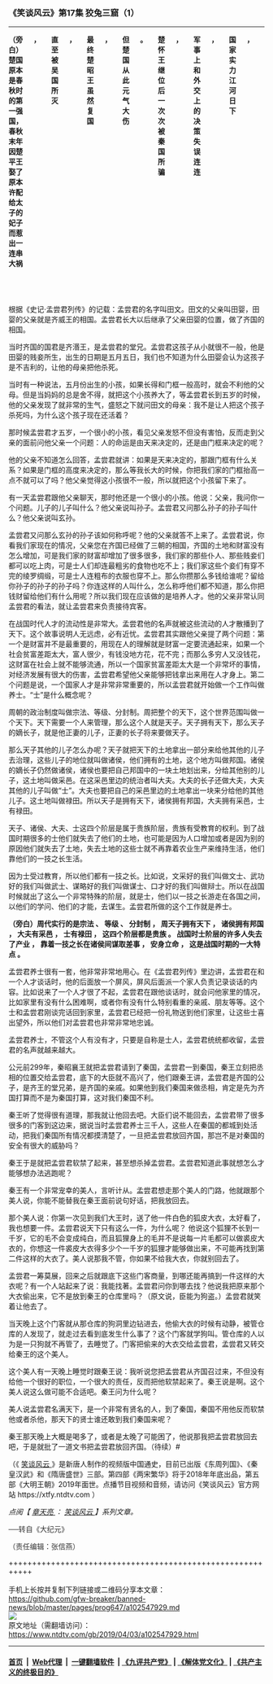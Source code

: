 ### 《笑谈风云》第17集 狡兔三窟（1）
------------------------

<div class="post_content" itemprop="articleBody">
 <div class="column">
  <div class="arttop mbottom20">
   <div class="imgtxt caption">
   </div>
  </div>
  <header role="heading">
   <div class="mbottom10 large-12 medium-12 small-12 columns">
    <strong>
     （旁白）楚国原本是春秋时的第一强国，春秋末年因楚平王娶了原本许配给太子的妃子而惹出一连串大祸
    </strong>
    <strong>
     ，
    </strong>
    <strong>
     直至被吴国所灭
    </strong>
    <strong>
     ，
    </strong>
    <strong>
     最终楚昭王虽然复国
    </strong>
    <strong>
     ，
    </strong>
    <strong>
     但楚国从此元气大伤
    </strong>
    <strong>
     。
    </strong>
    <strong>
     楚怀王继位后一次次被秦国所骗
    </strong>
    <strong>
     ，
    </strong>
    <strong>
     军事上和外交上的决策失误连连
    </strong>
    <strong>
     ，
    </strong>
    <strong>
     国家实力江河日下
    </strong>
    <strong>
     ，
    </strong>
    <strong>
     公元前299
    </strong>
    <strong>
     年楚怀王被骗入秦国3
    </strong>
    <strong>
     年后客死异乡
    </strong>
    <strong>
     。
    </strong>
    <strong>
     就在楚怀王被骗入秦的同一年
    </strong>
    <strong>
     ，
    </strong>
    <strong>
     齐国的相国孟尝君也被骗入秦国
    </strong>
    <strong>
     ，
    </strong>
    <strong>
     秦王为什么要去骗孟尝君
    </strong>
    <strong>
     ，
    </strong>
    <strong>
     孟尝君又是个什么样的人呢?
    </strong>
   </div>
  </header>
 </div>
 <p>
  根据《史记‧孟尝君列传》的记载：孟尝君的名字叫田文。田文的父亲叫田婴，田婴的父亲就是齐威王的相国。孟尝君长大以后继承了父亲田婴的位置，做了齐国的相国。
 </p>
 <p>
  当时齐国的国君是齐湣王，是孟尝君的堂兄。孟尝君这孩子从小就很不一般，他是田婴的贱妾所生，出生的日期是五月五日，我们也不知道为什么田婴会认为这孩子是不吉利的，让他的母亲把他杀死。
 </p>
 <p>
  当时有一种说法，五月份出生的小孩，如果长得和门框一般高时，就会不利他的父母。但是当妈妈的总是舍不得，就把这个小孩养大了，等孟尝君长到五岁的时候，他的父亲发现了就非常的生气，盛怒之下就问田文的母亲：我不是让人把这个孩子杀死吗，为什么这个孩子现在还活着？
 </p>
 <p>
  那时候孟尝君才五岁，一个很小的小孩，看见父亲发怒不但没有害怕，反而走到父亲的面前问他父亲一个问题：人的命运是由天来决定的，还是由门框来决定的呢？
 </p>
 <p>
  他的父亲不知道怎么回答，孟尝君就讲：如果是天来决定的，那跟门框有什么关系？如果是门框的高度来决定的，那么等我长大的时候，你把我们家的门框抬高一点不就可以了吗？他父亲觉得这小孩很不一般，所以就把这个小孩留下来了。
 </p>
 <p>
  有一天孟尝君跟他父亲聊天，那时他还是一个很小的小孩。他说：父亲，我问你一个问题。儿子的儿子叫什么？他父亲说叫孙子。孟尝君又问那么孙子的孙子叫什么？他父亲说叫玄孙。
 </p>
 <p>
  孟尝君又问那么玄孙的孙子该如何称呼呢？他的父亲就答不上来了。孟尝君说，你看我们家现在的情况，父亲您在齐国已经做了三朝的相国，齐国的土地和财富没有怎么增加，可是我们家的财富却增加了很多很多，我们家的那些仆人、那些贱妾们都可以吃上肉，可是士人们却连最粗劣的食物也吃不上；我们家这些个妾们有穿不完的绫罗绸缎，可是士人连粗布的衣服也穿不上。那么你攒那么多钱给谁呢？留给你孙子的孙子的孙子吗？你连这样的人叫什么，怎么称呼他们都不知道，那么你把钱财留给他们有什么用呢？所以我们现在应该做的是培养人才。他的父亲非常认同孟尝君的看法，就让孟尝君来负责接待宾客。
 </p>
 <p>
  在战国时代人才的流动性是非常大。孟尝君他的名声就被这些流动的人才散播到了天下。这个故事说明人无远虑，必有近忧。孟尝君其实跟他父亲提了两个问题：第一个是财富并不是最重要的，用现在人的理解就是财富一定要流通起来，如果一个社会贫富差距太大，富人很少，有钱没地方花，花不完；而那么多穷人又没钱花，这财富在社会上就不能够流通，所以一个国家贫富差距太大是一个非常坏的事情，对经济发展有很大的伤害，孟尝君希望他父亲能够把钱拿出来用在人才身上。第二个问题是说，一个国家人才是非常非常重要的，所以孟尝君就开始做一个工作叫做养士。“士”是什么概念呢？
 </p>
 <p>
  周朝的政治制度叫做宗法、等级、分封制。周把整个的天下，这个世界范围叫做一个天下。天下需要一个人来管理，那么这个人就是天子。天子拥有天下，那么天子的嫡长子，就是他正妻的儿子，正妻的长子将来要做天子。
 </p>
 <p>
  那么天子其他的儿子怎么办呢？天子就把天下的土地拿出一部分来给他其他的儿子去治理，这些儿子的地位就叫做诸侯，他们拥有的土地，这个地方叫做邦国。诸侯的嫡长子仍然做诸侯，诸侯也要把自己邦国中的一块土地划出来，分给其他别的儿子，这土地叫做采邑。在这采邑里边的统治者叫大夫。大夫的长子还做大夫，大夫其他的儿子叫做“士”。大夫也要把自己的采邑里边的土地拿出一块来分给他的其他儿子。这土地叫做禄田。所以天子是拥有天下，诸侯拥有邦国，大夫拥有采邑，士有禄田。
 </p>
 <p>
  天子、诸侯、大夫、士这四个阶层是属于贵族阶层，贵族有受教育的权利。到了战国时期很多的士他们就失去了他们的土地，也可能是因为人口增加或者是因为别的原因他们就失去了土地，失去土地的这些士就不再靠着农业生产来维持生活，他们靠他们的一技之长生活。
 </p>
 <p>
  因为士受过教育，所以他们都有一技之长。比如说，文采好的我们叫做文士、武功好的我们叫做武士、谋略好的我们叫做谋士、口才好的我们叫做辩士。所以在战国时候就出了这么一个非常特殊的阶层，就是士，他们以一技之长游走在各国之间，以他们的学问、他们的才能，去谋生。孟尝君所做的这个工作就是养士。
 </p>
 <p>
  <strong>
   （旁白）周代实行的是宗法
  </strong>
  <strong>
   、
  </strong>
  <strong>
   等级
  </strong>
  <strong>
   、
  </strong>
  <strong>
   分封制
  </strong>
  <strong>
   ，
  </strong>
  <strong>
   周天子拥有天下
  </strong>
  <strong>
   ，
  </strong>
  <strong>
   诸侯拥有邦国
  </strong>
  <strong>
   ，
  </strong>
  <strong>
   大夫有采邑
  </strong>
  <strong>
   ，
  </strong>
  <strong>
   士有禄田
  </strong>
  <strong>
   ，
  </strong>
  <strong>
   这四个阶层都是贵族
  </strong>
  <strong>
   。
  </strong>
  <strong>
   战国时士阶层的许多人失去了产业
  </strong>
  <strong>
   ，
  </strong>
  <strong>
   靠着一技之长在诸侯间谋取差事
  </strong>
  <strong>
   ，
  </strong>
  <strong>
   安身立命
  </strong>
  <strong>
   ，
  </strong>
  <strong>
   这是战国时期的一大特点
  </strong>
  <strong>
   。
  </strong>
 </p>
 <p>
  孟尝君养士很有一套，他非常非常地用心。在《孟尝君列传》里边讲，孟尝君在和一个人才谈话时，他的后面放一个屏风，屏风后面派一个家人负责记录谈话的内容。比如说来了一个人才很了不起，孟尝君在跟他谈话时，就会问他家里的情况，比如家里有没有什么困难啊，或者你有没有什么特别看重的亲戚、朋友等等。这个士和孟尝君刚谈完话回到家里，孟尝君已经把一份礼物送到他们家里，让这些士喜出望外，所以他们对孟尝君也非常非常地忠诚。
 </p>
 <p>
  孟尝君养士，不管这个人有没有才，只要是自称是士人，孟尝君统统都收留，孟尝君的名声就越来越大。
 </p>
 <p>
  公元前299年，秦昭襄王就把孟尝君请到了秦国，孟尝君一到秦国，秦王立刻把丞相的位置交给孟尝君，底下的大臣就不高兴了，他们跟秦王讲，孟尝君是齐国的公子，是齐王的堂兄弟，是齐国的亲戚。如果他到我们秦国来做丞相，肯定是先为齐国打算而不是为秦国打算，这对我们秦国不利。
 </p>
 <p>
  秦王听了觉得很有道理，那我就让他回去吧。大臣们说不能回去，孟尝君带了很多很多的门客到这边来，据说当时孟尝君养士三千人，这些人在秦国的都城到处活动，把我们秦国所有情况都摸清楚了，一旦把孟尝君放回齐国，那岂不是对秦国的安全有很大的威胁吗？
 </p>
 <p>
  秦王于是就把孟尝君软禁了起来，甚至想杀掉孟尝君。孟尝君知道此事就想怎么才能够想办法逃跑呢？
 </p>
 <p>
  秦王有一个非常宠幸的美人，言听计从。孟尝君想走那个美人的门路，他就跟那个美人说，你能不能替我在秦王面前说句好话，把我放回去。
 </p>
 <p>
  那个美人说：你第一次见到我们大王时，送了他一件白色的狐皮大衣，太好看了，我也想要一件。孟尝君说天下只有这么一件，为什么呢？ 他说这个狐狸不长到一千岁，它的毛不会变成纯白，而且狐狸身上的毛并不是说每一片毛都可以做裘皮大衣的，你想这一件裘皮大衣得多少个一千岁的狐狸才能够做出来，不可能再找到第二件这样的大衣了。美人说那我不管，你如果不给我大衣，你就别回去了。
 </p>
 <p>
  孟尝君一筹莫展，回来之后就跟底下这些门客商量，到哪还能再搞到一件这样的大衣呢？有一个人站起来了说：我能找著。孟尝君问你到哪去找？他说我把原来那个大衣偷出来，它不是放到秦王的仓库里吗？（原文说，臣能为狗盗。）孟尝君就笑着让他去了。
 </p>
 <p>
  当天晚上这个门客就从那仓库的狗洞里边钻进去，他偷大衣的时候有动静，被管仓库的人发现了，就走过去看到底发生什么事了？这个门客就学狗叫。管仓库的人以为是一只狗就不再管了，去睡觉了。门客把偷来的大衣交给孟尝君，孟尝君又转交给秦王的这个美人。
 </p>
 <p>
  这个美人有一天晚上睡觉时跟秦王说：我听说您把孟尝君从齐国召过来，不但没有给他一个很好的职位，一个很大的责任，反而把他软禁起来了。秦王说是啊。这个美人说这么做可能不合适吧。秦王问为什么呢？
 </p>
 <p>
  美人说孟尝君名满天下，是一个非常有贤名的人，到了秦国，秦国不用他反而软禁他或者杀他，那天下的贤士谁还敢到我们秦国来呢？
 </p>
 <p>
  秦王那天晚上大概是喝多了，或者是太晚了可能困了，他说那我把孟尝君放回去吧，于是就批了一道文书把孟尝君放回齐国。（待续）#
 </p>
 <p>
  （《
  <a href="https://www.ntdtv.com/gb/笑谈风云.htm">
   笑谈风云
  </a>
  》是新唐人制作的视频版中国通史，目前已出版《东周列国》、《秦皇汉武》和《隋唐盛世》三部。第四部《两宋繁华》将于2018年年底出品，第五部《大明王朝》2019年面世。点播节目视频和音频，请访问《笑谈风云》官方网站 https://xtfy.ntdtv.com ）
 </p>
 <p>
  <em>
   点阅【
   <a href="https://www.ntdtv.com/gb/章天亮.htm">
    章天亮
   </a>
   ：
   <a href="https://www.ntdtv.com/gb/笑谈风云.htm">
    笑谈风云
   </a>
   】系列文章。
  </em>
 </p>
 <p>
  <span style="color: #343434; font-family: helvetica neue, helvetica, arial, sans-serif;">
   ──转自《大纪元》
  </span>
 </p>
 <p>
  <span style="color: #343434; font-family: helvetica neue, helvetica, arial, sans-serif;">
   （责任编辑：张信燕）
  </span>
 </p>
 <div class="single_ad">
 </div>
</div>

+++++++++++++++++++++++++++++++++++++++++++++++++++++++++++<br/><br/>
手机上长按并复制下列链接或二维码分享本文章：<br/>
https://github.com/gfw-breaker/banned-news/blob/master/pages/prog647/a102547929.md <br/>
<a href='https://github.com/gfw-breaker/banned-news/blob/master/pages/prog647/a102547929.md'><img src='https://github.com/gfw-breaker/banned-news/blob/master/pages/prog647/a102547929.md.png'/></a> <br/>
原文地址（需翻墙访问）：https://www.ntdtv.com/gb/2019/04/03/a102547929.html


------------------------
#### [首页](https://github.com/gfw-breaker/banned-news/blob/master/README.md) &nbsp;|&nbsp; [Web代理](https://github.com/labour-camp/helloworld) &nbsp;|&nbsp; [一键翻墙软件](https://github.com/gfw-breaker/nogfw/blob/master/README.md) &nbsp;| [《九评共产党》](https://github.com/gfw-breaker/9ping.md/blob/master/README.md#九评之一评共产党是什么) | [《解体党文化》](https://github.com/gfw-breaker/jtdwh.md/blob/master/README.md) | [《共产主义的终极目的》](https://github.com/gfw-breaker/gczydzjmd.md/blob/master/README.md)

